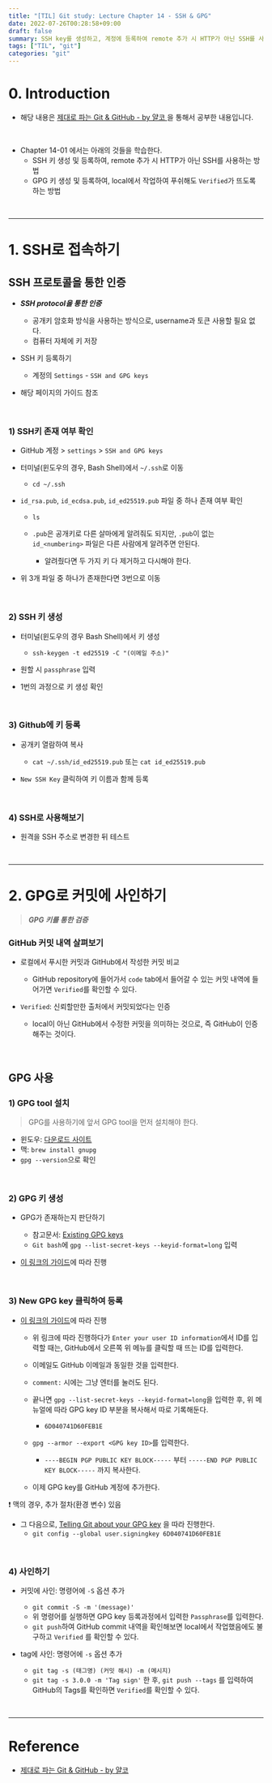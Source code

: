 ```yaml
---
title: "[TIL] Git study: Lecture Chapter 14 - SSH & GPG"
date: 2022-07-26T00:28:58+09:00
draft: false
summary: SSH key를 생성하고, 계정에 등록하여 remote 추가 시 HTTP가 아닌 SSH를 사용하는 방법과 GPG key를 생성하고 계정에 등록하여 local에서 작업해도 'Verified'가 뜨는 것 실습해본다.
tags: ["TIL", "git"]
categories: "git"
---
```

# 0. Introduction


- 해당 내용은 [제대로 파는 Git & GitHub - by 얄코 ](https://www.inflearn.com/course/%EC%A0%9C%EB%8C%80%EB%A1%9C-%ED%8C%8C%EB%8A%94-%EA%B9%83/dashboard)을 통해서 공부한 내용입니다.

<br>

- Chapter 14-01 에서는 아래의 것들을 학습한다.  
    - SSH 키 생성 및 등록하여, remote 추가 시 HTTP가 아닌 SSH를 사용하는 방법  
    - GPG 키 생성 및 등록하여, local에서 작업하여 푸쉬해도 `Verified`가 뜨도록 하는 방법

<br>

---
# 1. SSH로 접속하기



## SSH 프로토콜을 통한 인증


- **_SSH protocol을 통한 인증_**
    - 공개키 암호화 방식을 사용하는 방식으로, username과 토큰 사용할 필요 없다.  
    - 컴퓨터 자체에 키 저장  

- SSH 키 등록하기
    - 계정의 `Settings` - `SSH and GPG keys`  

- 해당 페이지의 가이드 참조  

<br>

### 1) SSH키 존재 여부 확인

- GitHub 계정 > `settings` > `SSH and GPG keys` 

- 터미널(윈도우의 경우, Bash Shell)에서 `~/.ssh`로 이동  
    - `cd ~/.ssh`  

- `id_rsa.pub`, `id_ecdsa.pub`, `id_ed25519.pub` 파일 중 하나 존재 여부 확인

    - `ls`

    - `.pub`은 공개키로 다른 살마에게 알려줘도 되지만, `.pub`이 없는 `id_<numbering>` 파일은 다른 사람에게 알려주면 안된다.  
        - 알려줬다면 두 가지 키 다 제거하고 다시해야 한다. 

- 위 3개 파일 중 하나가 존재한다면 3번으로 이동


<br>

### 2) SSH 키 생성

- 터미널(윈도우의 경우 Bash Shell)에서 키 생성  
    - `ssh-keygen -t ed25519 -C "(이메일 주소)"`



- 원할 시 `passphrase` 입력


- 1번의 과정으로 키 생성 확인  

<br>

### 3) Github에 키 등록


- 공개키 열람하여 복사 
    - `cat ~/.ssh/id_ed25519.pub` 또는 `cat id_ed25519.pub`

- `New SSH Key` 클릭하여 키 이름과 함께 등록  


<br>

### 4) SSH로 사용해보기  

- 원격을 SSH 주소로 변경한 뒤 테스트  

<br>

---
# 2. GPG로 커밋에 사인하기

> **_GPG 키를 통한 검증_**


### GitHub 커밋 내역 살펴보기 

- 로컬에서 푸시한 커밋과 GitHub에서 작성한 커밋 비교  
    - GitHub repository에 들어가서 `code` tab에서 들어갈 수 있는 커밋 내역에 들어가면 `Verified`를 확인할 수 있다.  


- `Verified`: 신뢰할만한 출처에서 커밋되었다는 인증
    - local이 아닌 GitHub에서 수정한 커밋을 의미하는 것으로, 즉 GitHub이 인증해주는 것이다.  


<br>

## GPG 사용

### 1) GPG tool 설치

> GPG를 사용하기에 앞서 GPG tool을 먼저 설치해야 한다.   


- 윈도우: [다운로드 사이트](https://www.gnupg.org/download/)
- 맥: `brew install gnupg`
- `gpg --version`으로 확인


<br>

### 2) GPG 키 생성


- GPG가 존재하는지 판단하기
    - 참고문서: [Existing GPG keys](https://docs.github.com/en/authentication/managing-commit-signature-verification/checking-for-existing-gpg-keys)
    - `Git bash`에 `gpg --list-secret-keys --keyid-format=long` 입력  

- [이 링크의 가이드](https://docs.github.com/en/authentication/managing-commit-signature-verification/generating-a-new-gpg-key)에 따라 진행


<br>

### 3) New GPG key 클릭하여 등록


- [이 링크의 가이드](https://docs.github.com/en/authentication/managing-commit-signature-verification/telling-git-about-your-signing-key)에 따라 진행
    - 위 링크에 따라 진행하다가 `Enter your user ID information`에서 ID를 입력할 때는, GitHub에서 오른쪽 위 메뉴를 클릭할 때 뜨는 ID를 입력한다. 
    - 이메일도 GitHub 이메일과 동일한 것을 입력한다. 
    - `comment:` 시에는 그냥 엔터를 눌러도 된다.  

    - 끝나면 `gpg --list-secret-keys --keyid-format=long`을 입력한 후, 위 메뉴얼에 따라 GPG key ID 부분을 복사해서 따로 기록해둔다. 
        - `6D040741D60FEB1E`


    - `gpg --armor --export <GPG key ID>`를 입력한다.
        - `----BEGIN PGP PUBLIC KEY BLOCK-----` 부터 `-----END PGP PUBLIC KEY BLOCK-----` 까지 복사한다. 

    - 이제 GPG key를 GitHub 계정에 추가한다. 


❗ 맥의 경우, 추가 절차(환경 변수) 있음  

- 그 다음으로, [Telling Git about your GPG key](https://docs.github.com/en/authentication/managing-commit-signature-verification/telling-git-about-your-signing-key) 을 따라 진행한다.
    - `git config --global user.signingkey 6D040741D60FEB1E`


<br>

### 4) 사인하기  


- 커밋에 사인: 명령어에 `-S` 옵션 추가  

    - `git commit -S -m '(message)'`  
    - 위 명령어를 실행하면 GPG key 등록과정에서 입력한 `Passphrase`를 입력한다.  
    - `git push`하여 GitHub commit 내역을 확인해보면 local에서 작업했음에도 불구하고 `Verified` 를 확인할 수 있다. 

- tag에 사인: 명령어에 `-s` 옵션 추가 

    - `git tag -s (태그명) (커밋 해시) -m (메시지)`   
    - `git tag -s 3.0.0 -m 'Tag sign'` 한 후, `git push --tags` 를 입력하여 GitHub의 Tags를 확인하면 `Verified`를 확인할 수 있다.  


<br>

---

# Reference

- [제대로 파는 Git & GitHub - by 얄코](https://www.inflearn.com/course/%EC%A0%9C%EB%8C%80%EB%A1%9C-%ED%8C%8C%EB%8A%94-%EA%B9%83/dashboard)
